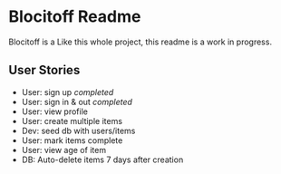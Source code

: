 # Blocitoff Readme

Blocitoff is a Like this whole project, this readme is a work in progress.

## User Stories
* User: sign up *completed*
* User: sign in & out *completed*
* User: view profile
* User: create multiple items
* Dev: seed db with users/items
* User: mark items complete
* User: view age of item
* DB: Auto-delete items 7 days after creation

